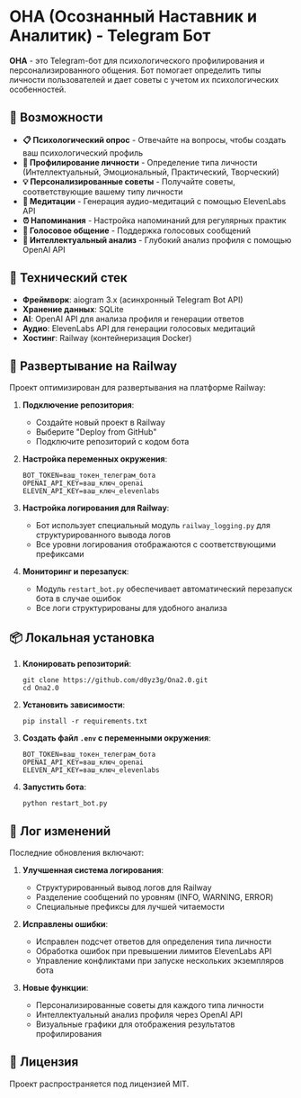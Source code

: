 # ОНА (Осознанный Наставник и Аналитик) - Telegram Бот

**ОНА** - это Telegram-бот для психологического профилирования и персонализированного общения. Бот помогает определить типы личности пользователей и дает советы с учетом их психологических особенностей.

## 🚀 Возможности

- **📋 Психологический опрос** - Отвечайте на вопросы, чтобы создать ваш психологический профиль
- **👤 Профилирование личности** - Определение типа личности (Интеллектуальный, Эмоциональный, Практический, Творческий)
- **💡 Персонализированные советы** - Получайте советы, соответствующие вашему типу личности
- **🧘 Медитации** - Генерация аудио-медитаций с помощью ElevenLabs API
- **⏰ Напоминания** - Настройка напоминаний для регулярных практик
- **🎤 Голосовое общение** - Поддержка голосовых сообщений
- **🧠 Интеллектуальный анализ** - Глубокий анализ профиля с помощью OpenAI API

## 🔧 Технический стек

- **Фреймворк**: aiogram 3.x (асинхронный Telegram Bot API)
- **Хранение данных**: SQLite
- **AI**: OpenAI API для анализа профиля и генерации ответов
- **Аудио**: ElevenLabs API для генерации голосовых медитаций
- **Хостинг**: Railway (контейнеризация Docker)

## 🔄 Развертывание на Railway

Проект оптимизирован для развертывания на платформе Railway:

1. **Подключение репозитория**:
   - Создайте новый проект в Railway
   - Выберите "Deploy from GitHub"
   - Подключите репозиторий с кодом бота

2. **Настройка переменных окружения**:
   ```
   BOT_TOKEN=ваш_токен_телеграм_бота
   OPENAI_API_KEY=ваш_ключ_openai
   ELEVEN_API_KEY=ваш_ключ_elevenlabs
   ```

3. **Настройка логирования для Railway**:
   - Бот использует специальный модуль `railway_logging.py` для структурированного вывода логов
   - Все уровни логирования отображаются с соответствующими префиксами

4. **Мониторинг и перезапуск**:
   - Модуль `restart_bot.py` обеспечивает автоматический перезапуск бота в случае ошибок
   - Все логи структурированы для удобного анализа

## 📦 Локальная установка

1. **Клонировать репозиторий**:
   ```
   git clone https://github.com/d0yz3g/Ona2.0.git
   cd Ona2.0
   ```

2. **Установить зависимости**:
   ```
   pip install -r requirements.txt
   ```

3. **Создать файл `.env` с переменными окружения**:
   ```
   BOT_TOKEN=ваш_токен_телеграм_бота
   OPENAI_API_KEY=ваш_ключ_openai
   ELEVEN_API_KEY=ваш_ключ_elevenlabs
   ```

4. **Запустить бота**:
   ```
   python restart_bot.py
   ```

## 📝 Лог изменений

Последние обновления включают:

1. **Улучшенная система логирования**:
   - Структурированный вывод логов для Railway
   - Разделение сообщений по уровням (INFO, WARNING, ERROR)
   - Специальные префиксы для лучшей читаемости

2. **Исправлены ошибки**:
   - Исправлен подсчет ответов для определения типа личности
   - Обработка ошибок при превышении лимитов ElevenLabs API
   - Управление конфликтами при запуске нескольких экземпляров бота

3. **Новые функции**:
   - Персонализированные советы для каждого типа личности
   - Интеллектуальный анализ профиля через OpenAI API
   - Визуальные графики для отображения результатов профилирования

## 📄 Лицензия

Проект распространяется под лицензией MIT. 